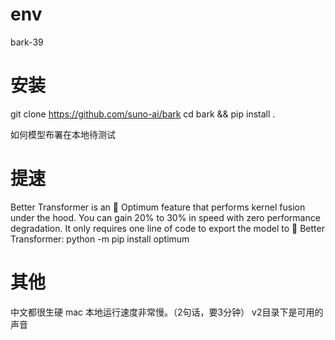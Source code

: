 # env
bark-39

# 安装
git clone https://github.com/suno-ai/bark
cd bark && pip install . 

如何模型布署在本地待测试

# 提速
Better Transformer is an 🤗 Optimum feature that performs kernel fusion under the hood. You can gain 20% to 30% in speed with zero performance degradation. It only requires one line of code to export the model to 🤗 Better Transformer:
python -m pip install optimum



# 其他
中文都很生硬
mac 本地运行速度非常慢。（2句话，要3分钟）
v2目录下是可用的声音